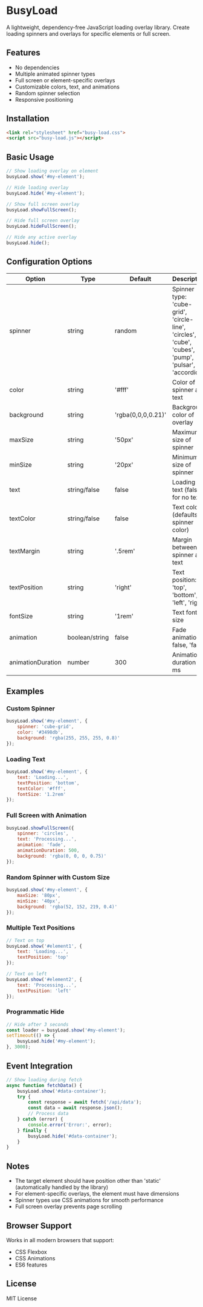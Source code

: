 # BusyLoad

A lightweight, dependency-free JavaScript loading overlay library. Create loading spinners and overlays for specific elements or full screen.

## Features

- No dependencies
- Multiple animated spinner types
- Full screen or element-specific overlays
- Customizable colors, text, and animations
- Random spinner selection
- Responsive positioning

## Installation

```html
<link rel="stylesheet" href="busy-load.css">
<script src="busy-load.js"></script>
```

## Basic Usage

```javascript
// Show loading overlay on element
busyLoad.show('#my-element');

// Hide loading overlay
busyLoad.hide('#my-element');

// Show full screen overlay
busyLoad.showFullScreen();

// Hide full screen overlay
busyLoad.hideFullScreen();

// Hide any active overlay
busyLoad.hide();
```

## Configuration Options

| Option | Type | Default | Description |
|--------|------|---------|-------------|
| spinner | string | random | Spinner type: 'cube-grid', 'circle-line', 'circles', 'cube', 'cubes', 'pump', 'pulsar', 'accordion' |
| color | string | '#fff' | Color of spinner and text |
| background | string | 'rgba(0,0,0,0.21)' | Background color of overlay |
| maxSize | string | '50px' | Maximum size of spinner |
| minSize | string | '20px' | Minimum size of spinner |
| text | string/false | false | Loading text (false for no text) |
| textColor | string/false | false | Text color (defaults to spinner color) |
| textMargin | string | '.5rem' | Margin between spinner and text |
| textPosition | string | 'right' | Text position: 'top', 'bottom', 'left', 'right' |
| fontSize | string | '1rem' | Text font size |
| animation | boolean/string | false | Fade animation: false, 'fade' |
| animationDuration | number | 300 | Animation duration in ms |

## Examples

### Custom Spinner
```javascript
busyLoad.show('#my-element', {
    spinner: 'cube-grid',
    color: '#3498db',
    background: 'rgba(255, 255, 255, 0.8)'
});
```

### Loading Text
```javascript
busyLoad.show('#my-element', {
    text: 'Loading...',
    textPosition: 'bottom',
    textColor: '#fff',
    fontSize: '1.2rem'
});
```

### Full Screen with Animation
```javascript
busyLoad.showFullScreen({
    spinner: 'circles',
    text: 'Processing...',
    animation: 'fade',
    animationDuration: 500,
    background: 'rgba(0, 0, 0, 0.75)'
});
```

### Random Spinner with Custom Size
```javascript
busyLoad.show('#my-element', {
    maxSize: '80px',
    minSize: '40px',
    background: 'rgba(52, 152, 219, 0.4)'
});
```

### Multiple Text Positions
```javascript
// Text on top
busyLoad.show('#element1', {
    text: 'Loading...',
    textPosition: 'top'
});

// Text on left
busyLoad.show('#element2', {
    text: 'Processing...',
    textPosition: 'left'
});
```

### Programmatic Hide
```javascript
// Hide after 3 seconds
const loader = busyLoad.show('#my-element');
setTimeout(() => {
    busyLoad.hide('#my-element');
}, 3000);
```

## Event Integration

```javascript
// Show loading during fetch
async function fetchData() {
    busyLoad.show('#data-container');
    try {
        const response = await fetch('/api/data');
        const data = await response.json();
        // Process data
    } catch (error) {
        console.error('Error:', error);
    } finally {
        busyLoad.hide('#data-container');
    }
}
```

## Notes

- The target element should have position other than 'static' (automatically handled by the library)
- For element-specific overlays, the element must have dimensions
- Spinner types use CSS animations for smooth performance
- Full screen overlay prevents page scrolling

## Browser Support

Works in all modern browsers that support:
- CSS Flexbox
- CSS Animations
- ES6 features

## License

MIT License
